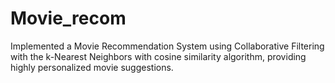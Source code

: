 # Movie_recom
Implemented a Movie Recommendation System using Collaborative Filtering with the k-Nearest Neighbors with cosine similarity algorithm, providing highly personalized movie suggestions.
